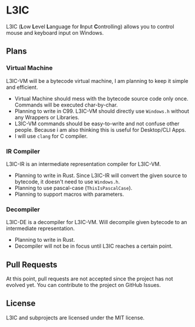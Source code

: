 # L3IC

L3IC (**L**ow **L**evel **L**anguage for **I**nput **C**ontrolling) allows you to control mouse and keyboard input on Windows.

## Plans

### Virtual Machine

L3IC-VM will be a bytecode virtual machine, I am planning to keep it simple and efficient.

- Virtual Machine should mess with the bytecode source code only once. Commands will be executed char-by-char.
- Planning to write in C99. L3IC-VM should directly use `Windows.h` without any Wrappers or Libraries.
- L3IC-VM commands should be easy-to-write and not confuse other people. Because i am also thinking this is useful for Desktop/CLI Apps.
- I will use `clang` for C compiler.

### IR Compiler

L3IC-IR is an intermediate representation compiler for L3IC-VM.

- Planning to write in Rust. Since L3IC-IR will convert the given source to bytecode, it doesn't need to use `Windows.h`.
- Planning to use pascal-case (`ThisIsPascalCase`).
- Planning to support macros with parameters.

### Decompiler

L3IC-DE is a decompiler for L3IC-VM. Will decompile given bytecode to an intermediate representation.

- Planning to write in Rust.
- Decompiler will not be in focus until L3IC reaches a certain point.

## Pull Requests

At this point, pull requests are not accepted since the project has not evolved yet. You can contribute to the project on GitHub Issues.

## License

L3IC and subprojects are licensed under the MIT license.
